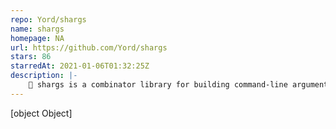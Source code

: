 ```yaml
---
repo: Yord/shargs
name: shargs
homepage: NA
url: https://github.com/Yord/shargs
stars: 86
starredAt: 2021-01-06T01:32:25Z
description: |-
    🦈 shargs is a combinator library for building command-line argument parsers.
---
```


[object Object]
